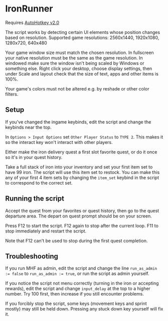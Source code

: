 # IronRunner
Requires [AutoHotkey v2.0](https://www.autohotkey.com/)

The script works by detecting certain UI elements whose position changes based on resolution. Supported game resolutions: 2560x1440, 1920x1080, 1280x720, 640x480

Your game window size must match the chosen resolution. In fullscreen your native resolution must be the same as the game resolution. In windowed make sure the window isn't being scaled by Windows or something else. Right click your desktop, choose display settings, then under Scale and layout check that the size of text, apps and other items is 100%.

Your game's colors must not be altered e.g. by reshade or other color filters.

## Setup
If you've changed the ingame keybinds, edit the script and change the keybinds near the top.

In `Options > Input Options` set `Other Player Status` to `TYPE 2`. This makes it so the interact key won't interact with other players.

Either make the iron delivery quest a first slot favorite quest, or do it once so it's in your quest history.

Take a full stack of iron into your inventory and set your first item set to have 99 iron. The script will use this item set to restock. You can make this any of your first 4 item sets by changing the `item_set` keybind in the script to correspond to the correct set.

## Running the script
Accept the quest from your favorites or quest history, then go to the quest departure area. The depart on quest prompt should be on your screen.

Press F12 to start the script. F12 again to stop after the current loop. F11 to stop immediately and restart the script.

Note that F12 can't be used to stop during the first quest completion.

## Troubleshooting
If you run MHF as admin, edit the script and change the line `run_as_admin := false` to `run_as_admin := true`, or run the script as admin yourself.

If you notice the script not menu correctly (turning in the iron or accepting rewards), edit the script and change `input_delay` at the top to a higher number. Try 100 first, then increase if you still encounter problems.

If you forcibly stop the script, some keys (movement keys and sprint mostly) may still be held down. Pressing any stuck down key yourself will fix it.
